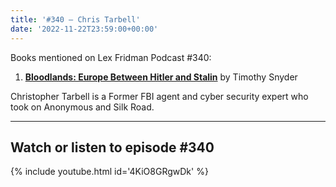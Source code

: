 ```yaml
---
title: '#340 – Chris Tarbell'
date: '2022-11-22T23:59:00+00:00'
---
```


Books mentioned on Lex Fridman Podcast #340:

1. <b><a href="https://amzn.to/3tUb3PK" target="_blank" rel="sponsored noopener noreferrer">Bloodlands: Europe Between Hitler and Stalin</a></b> by Timothy Snyder

Christopher Tarbell is a Former FBI agent and cyber security expert who took on Anonymous and Silk Road.

- - - - - -

## Watch or listen to episode #340

{% include youtube.html id='4KiO8GRgwDk' %}